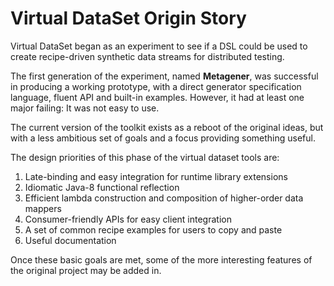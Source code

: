 # Virtual DataSet Origin Story

Virtual DataSet began as an experiment to see if a DSL could be used to create
recipe-driven synthetic data streams for distributed testing.

The first generation of the experiment, named **Metagener**, was successful in
producing a working prototype, with a direct generator specification language,
fluent API and built-in examples. However, it had at least one major failing: It
was not easy to use.

The current version of the toolkit exists as a reboot of the original ideas, but
with a less ambitious set of goals and a focus providing something useful.

The design priorities of this phase of the virtual dataset tools are:

1. Late-binding and easy integration for runtime library extensions
2. Idiomatic Java-8 functional reflection
3. Efficient lambda construction and composition of higher-order data mappers
4. Consumer-friendly APIs for easy client integration
5. A set of common recipe examples for users to copy and paste
6. Useful documentation

Once these basic goals are met, some of the more interesting features of the
original project may be added in.

